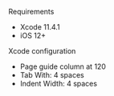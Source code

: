 Requirements
* Xcode 11.4.1
* iOS 12+

Xcode configuration
* Page guide column at 120
* Tab With: 4 spaces
* Indent Width: 4 spaces
